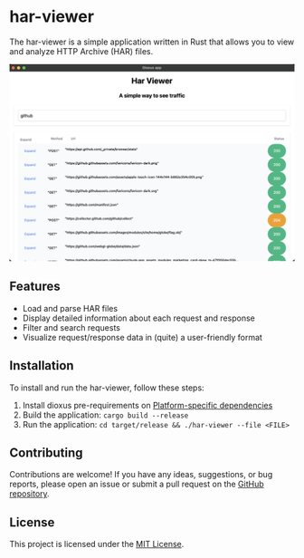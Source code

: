 # har-viewer

The har-viewer is a simple application written in Rust that allows you to view and analyze HTTP Archive (HAR) files.

![](docs/app.png)

## Features
- Load and parse HAR files
- Display detailed information about each request and response
- Filter and search requests
- Visualize request/response data in (quite) a user-friendly format

## Installation
To install and run the har-viewer, follow these steps:

1. Install dioxus pre-requirements on [Platform-specific dependencies](https://dioxuslabs.com/learn/0.4/getting_started/desktop#platform-specific-dependencies)
2. Build the application: `cargo build --release`
3. Run the application: `cd target/release && ./har-viewer --file <FILE>`


## Contributing
Contributions are welcome! If you have any ideas, suggestions, or bug reports, please open an issue or submit a pull request on the [GitHub repository](https://github.com/your-username/har-viewer).

## License
This project is licensed under the [MIT License](LICENSE).